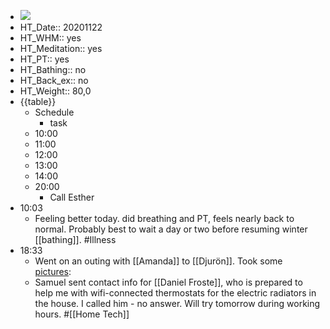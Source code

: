 - ![](https://firebasestorage.googleapis.com/v0/b/firescript-577a2.appspot.com/o/imgs%2Fapp%2FDavidsroam%2F5QdfaBlbkl.png?alt=media&token=2c0b6287-b519-4bdf-bc39-3e1ef843e6ca)
- HT_Date:: 20201122 
- HT_WHM:: yes
- HT_Meditation:: yes
- HT_PT:: yes
- HT_Bathing:: no 
- HT_Back_ex:: no
- HT_Weight:: 80,0
- {{table}} 
    - Schedule 
        - task
    - 10:00 
    - 11:00 
    - 12:00
    - 13:00
    - 14:00 
    - 20:00
        - Call Esther
- 10:03
    - Feeling better today. did breathing and PT, feels nearly back to normal. Probably best to wait a day or two before resuming winter [[bathing]]. #Illness
- 18:33
    - Went on an outing with [[Amanda]] to [[Djurön]]. Took some [pictures](https://www.davidsapire.com/Unlisted-galleries/Events/20201122-Djur%C3%B6n/n-7KbpDw/):
    - Samuel sent contact info for [[Daniel Froste]], who is prepared to help me with wifi-connected thermostats for the electric radiators in the house. I called him - no answer. Will try tomorrow during working hours. #[[Home Tech]]
